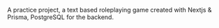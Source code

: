 A practice project, a text based roleplaying game created with Nextjs & Prisma, PostgreSQL for the backend.

